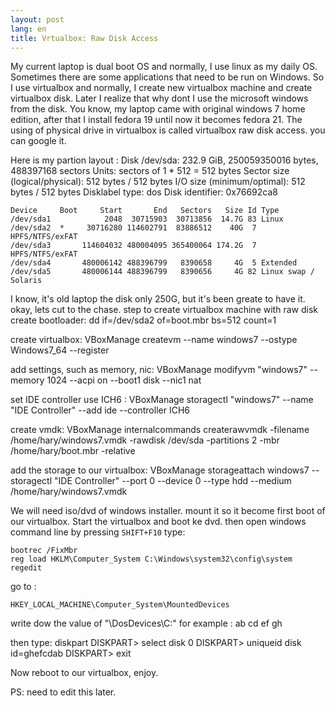 ```yaml
---
layout: post
lang: en
title: Vrtualbox: Raw Disk Access
---
```

<!-- more -->

My current laptop is dual boot OS and normally, I use linux as my daily OS. 
Sometimes there are some applications that need to be run on Windows. 
So I use virtualbox and normally, I create new virtualbox machine and create virtualbox disk.
Later I realize that why dont I use the microsoft windows from the disk. 
You know, my laptop came with original windows 7 home edition, after that I install fedora 19 until now it becomes fedora 21.
The using of physical drive in virtualbox is called virtualbox raw disk access. you can google it.

Here is my partion layout :
    Disk /dev/sda: 232.9 GiB, 250059350016 bytes, 488397168 sectors
    Units: sectors of 1 * 512 = 512 bytes
    Sector size (logical/physical): 512 bytes / 512 bytes
    I/O size (minimum/optimal): 512 bytes / 512 bytes
    Disklabel type: dos
    Disk identifier: 0x76692ca8

    Device     Boot     Start       End   Sectors   Size Id Type
    /dev/sda1            2048  30715903  30713856  14.7G 83 Linux
    /dev/sda2  *     30716280 114602791  83886512    40G  7 HPFS/NTFS/exFAT
    /dev/sda3       114604032 480004095 365400064 174.2G  7 HPFS/NTFS/exFAT
    /dev/sda4       480006142 488396799   8390658     4G  5 Extended
    /dev/sda5       480006144 488396799   8390656     4G 82 Linux swap / Solaris

I know, it's old laptop the disk only 250G, but it's been greate to have it. okay, lets cut to the chase.
step to create virtualbox machine with raw disk
create bootloader:
    dd if=/dev/sda2 of=boot.mbr bs=512 count=1

create virtualbox:
    VBoxManage createvm --name windows7 --ostype Windows7_64 --register

add settings, such as memory, nic:
    VBoxManage modifyvm "windows7" --memory 1024 --acpi on --boot1 disk --nic1 nat

set IDE controller use ICH6 :
    VBoxManage storagectl "windows7" --name "IDE Controller" --add ide --controller ICH6

create vmdk:
    VBoxManage internalcommands createrawvmdk -filename /home/hary/windows7.vmdk -rawdisk /dev/sda -partitions 2 -mbr /home/hary/boot.mbr -relative

add the storage to our virtualbox:
    VBoxManage storageattach windows7 --storagectl "IDE Controller"  --port 0 --device 0 --type hdd --medium /home/hary/windows7.vmdk

We will need iso/dvd of windows installer. mount it so it become first boot of our virtualbox.
Start the virtualbox and boot ke dvd. then open windows command line by pressing `SHIFT+F10` type:

    bootrec /FixMbr
    reg load HKLM\Computer_System C:\Windows\system32\config\system
    regedit

go to :

    HKEY_LOCAL_MACHINE\Computer_System\MountedDevices

write dow the value of "\DosDevices\C:" for example :
    ab cd ef gh

then type:
    diskpart
    DISKPART> select disk 0
    DISKPART> uniqueid disk id=ghefcdab
    DISKPART> exit

Now reboot to our virtualbox, enjoy.

PS: need to edit this later.
